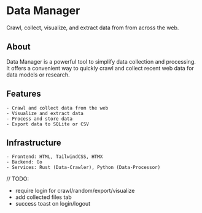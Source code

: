 # Data Manager
Crawl, collect, visualize, and extract data from from across the web.

## About
Data Manager is a powerful tool to simplify data collection and processing.  
It offers a convenient way to quickly crawl and collect recent web data for data models or research.

## Features
    - Crawl and collect data from the web
    - Visualize and extract data
    - Process and store data
    - Export data to SQLite or CSV

## Infrastructure
    - Frontend: HTML, TailwindCSS, HTMX
    - Backend: Go
    - Services: Rust (Data-Crawler), Python (Data-Processor)


// TODO: 
- require login for crawl/random/export/visualize
- add collected files tab
- success toast on login/logout
